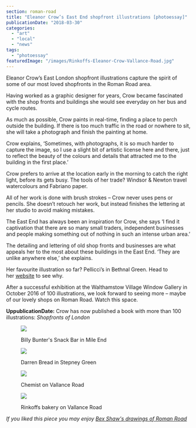 ```yaml
---
section: roman-road
title: "Eleanor Crow’s East End shopfront illustrations [photoessay]"
publicationDate: "2018-03-30"
categories: 
  - "art"
  - "local"
  - "news"
tags: 
  - "photoessay"
featuredImage: "/images/Rinkoffs-Eleanor-Crow-Vallance-Road.jpg"
---
```


Eleanor Crow’s East London shopfront illustrations capture the spirit of some of our most loved shopfronts in the Roman Road area.

Having worked as a graphic designer for years, Crow became fascinated with the shop fronts and buildings she would see everyday on her bus and cycle routes.

As much as possible, Crow paints in real-time, finding a place to perch outside the building. If there is too much traffic in the road or nowhere to sit, she will take a photograph and finish the painting at home.

Crow explains, ‘Sometimes, with photographs, it is so much harder to capture the image, so I use a slight bit of artistic license here and there, just to reflect the beauty of the colours and details that attracted me to the building in the first place.’

Crow prefers to arrive at the location early in the morning to catch the right light, before its gets busy. The tools of her trade? Windsor & Newton travel watercolours and Fabriano paper.

All of her work is done with brush strokes – Crow never uses pens or pencils. She doesn’t retouch her work, but instead finishes the lettering at her studio to avoid making mistakes.

The East End has always been an inspiration for Crow, she says ‘I find it captivation that there are so many small traders, independent businesses and people making something out of nothing in such an intense urban area.’

The detailing and lettering of old shop fronts and businesses are what appeals her to the most about these buildings in the East End. ‘They are unlike anywhere else,’ she explains.

Her favourite illustration so far? Pellicci’s in Bethnal Green. Head to her [website](https://www.eleanorcrow.com/) to see why.

After a successful exhibition at the Walthamstow Village Window Gallery in October 2016 of 100 illustrations, we look forward to seeing more – maybe of our lovely shops on Roman Road. Watch this space.

**UppublicationDate:** Crow has now published a book with more than 100 illustrations: _Shopfronts of London_

<figure>

![](/images/Billy-Bunters-Eleanor-Crow-Mile-End-Road-1024x727.jpg)

<figcaption>

Billy Bunter's Snack Bar in Mile End

</figcaption>

</figure>

<figure>

![](/images/Daren-Bread-Eleanor-Crow-Stepney-Green.jpg)

<figcaption>

Darren Bread in Stepney Green

</figcaption>

</figure>

<figure>

![](/images/Chemist-Eleanor-Crow-Vallance-Road-1024x730.jpg)

<figcaption>

Chemist on Vallance Road

</figcaption>

</figure>

<figure>

![](/images/Rinkoffs-Eleanor-Crow-Vallance-Road-1024x727.jpg)

<figcaption>

Rinkoffs bakery on Vallance Road

</figcaption>

</figure>

_If you liked this piece you may enjoy [Bex Shaw's drawings of Roman Road](https://romanroadlondon.com/bex-shaw-drawings-roman-road/)_
